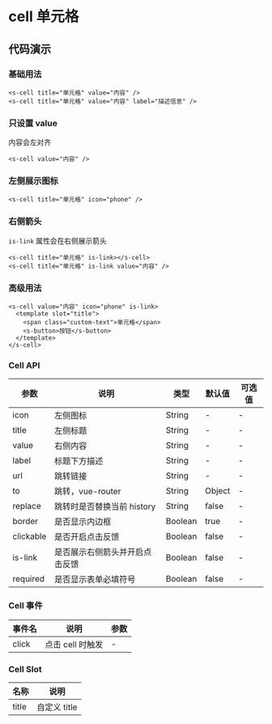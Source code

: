 # cell 单元格

## 代码演示

### 基础用法

```vue
<s-cell title="单元格" value="内容" />
<s-cell title="单元格" value="内容" label="描述信息" />
```

### 只设置 value

内容会左对齐

```vue
<s-cell value="内容" />
```

### 左侧展示图标

```vue
<s-cell title="单元格" icon="phone" />
```

### 右侧箭头

`is-link` 属性会在右侧展示箭头

```vue
<s-cell title="单元格" is-link></s-cell>
<s-cell title="单元格" is-link value="内容" />
```

### 高级用法

```vue
<s-cell value="内容" icon="phone" is-link>
  <template slot="title">
    <span class="custom-text">单元格</span>
    <s-button>按钮</s-button>
  </template>
</s-cell>
```

### Cell API

| 参数      | 说明                           | 类型    | 默认值 | 可选值 |
| --------- | ------------------------------ | ------- | ------ | ------ |
| icon      | 左侧图标                       | String  | -      | -      |
| title     | 左侧标题                       | String  | -      | -      |
| value     | 右侧内容                       | String  | -      | -      |
| label     | 标题下方描述                   | String  | -      | -      |
| url       | 跳转链接                       | String  | -      | -      |
| to        | 跳转，vue-router               | String  | Object | -      |
| replace   | 跳转时是否替换当前 history     | String  | false  | -      |
| border    | 是否显示内边框                 | Boolean | true   | -      |
| clickable | 是否开启点击反馈               | Boolean | false  | -      |
| is-link   | 是否展示右侧箭头并开启点击反馈 | Boolean | false  | -      |
| required  | 是否显示表单必填符号           | Boolean | false  | -      |

### Cell 事件

| 事件名 | 说明             | 参数 |
| ------ | ---------------- | ---- |
| click  | 点击 cell 时触发 | -    |

### Cell Slot

| 名称  | 说明           |
| ----- | -------------- |
| title | 自定义 title   |
